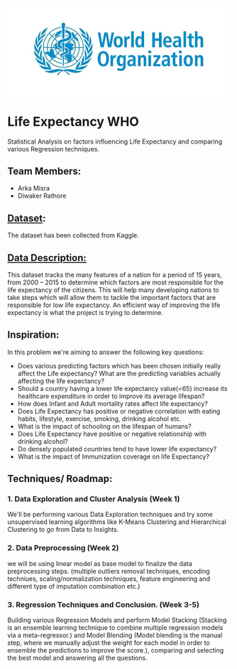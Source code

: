 ![WHO](https://github.com/DiwakerRathore/Life-Expectancy-WHO/blob/main/logo-who.jpg?raw=true "Title")
# Life Expectancy WHO
Statistical Analysis on factors influencing Life Expectancy and comparing various Regression techniques.
## Team Members:
*	Arka Misra
*	Diwaker Rathore
## [Dataset](https://www.kaggle.com/kumarajarshi/life-expectancy-who):
The dataset has been collected from Kaggle.
## [Data Description:](https://github.com/DiwakerRathore/Life-Expectancy-WHO/raw/main/Data%20Description.xlsx)
This dataset tracks the many features of a nation for a period of 15 years, from 2000 – 2015 to determine which factors are most responsible for the life expectancy of the citizens. This will help many developing nations to take steps which will allow them to tackle the important factors that are responsible for low life expectancy. An efficient way of improving the life expectancy is what the project is trying to determine.
## Inspiration:
In this problem we're aiming to answer the following key questions:
* Does various predicting factors which has been chosen initially really affect the Life expectancy? What are the predicting variables actually affecting the life expectancy?
* Should a country having a lower life expectancy value(<65) increase its healthcare expenditure in order to improve its average lifespan?
* How does Infant and Adult mortality rates affect life expectancy?
* Does Life Expectancy has positive or negative correlation with eating habits, lifestyle, exercise, smoking, drinking alcohol etc.
* What is the impact of schooling on the lifespan of humans?
* Does Life Expectancy have positive or negative relationship with drinking alcohol?
* Do densely populated countries tend to have lower life expectancy?
* What is the impact of Immunization coverage on life Expectancy?
## Techniques/ Roadmap:
### 1.	Data Exploration and Cluster Analysis (Week 1)
We'll be performing various Data Exploration techniques and try some unsupervised learning algorithms like K-Means Clustering and Hierarchical Clustering to go from Data to Insights.
### 2.	Data Preprocessing (Week 2)
we will be using linear model as base model to finalize the data preprocessing steps. (multiple outliers removal techniques, encoding techniues, scaling/normalization techniques, feature engineering and different type of imputation combination etc.)
### 3.	Regression Techniques and Conclusion. (Week 3-5)
Building various Regression Models and perform Model Stacking (Stacking is an ensemble learning technique to combine multiple regression models via a meta-regressor.) and Model Blending (Model blending is the manual step, where we manually adjust the weight for each model in order to ensemble the predictions to improve the score.), comparing and selecting the best model and answering all the questions.


